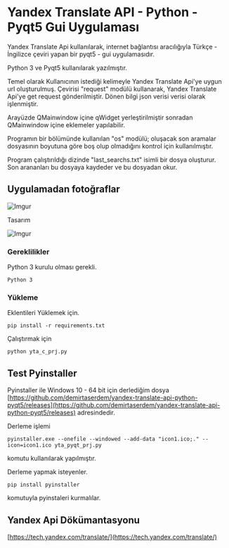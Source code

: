 # Yandex Translate API - Python - Pyqt5 Gui Uygulaması

Yandex Translate Api kullanılarak, internet bağlantısı aracılığıyla 
Türkçe - İngilizce çeviri yapan bir pyqt5 - gui uygulamasıdır. 

Python 3 ve Pyqt5 kullanılarak yazılmıştır.

Temel olarak Kullanıcının istediği kelimeyle Yandex Translate Api'ye
uygun url oluşturulmuş. Çevirisi "request" modülü kullanarak, 
Yandex Translate Api'ye get request gönderilmiştir.
Dönen bilgi json verisi verisi olarak işlenmiştir.

Arayüzde QMainwindow içine qWidget yerleştirilmiştir sonradan QMainwindow içine
eklemeler yapılabilir. 

Programın bir bölümünde kullanılan "os" modülü; oluşacak son aramalar
dosyasının boyutuna göre boş olup olmadığını kontrol için kullanılmıştır.

Program çalıştırıldığı dizinde "last_searchs.txt" isimli bir dosya oluşturur. Son arananları
bu dosyaya kaydeder ve bu dosyadan okur. 
 
## Uygulamadan fotoğraflar

![Imgur](https://i.imgur.com/ThLZX84.png)   

Tasarım

![Imgur](https://i.imgur.com/S4hZCKR.png)

### Gereklilikler

Python 3 kurulu olması gerekli.

```
Python 3
```

### Yükleme

Eklentileri Yüklemek için.
```
pip install -r requirements.txt
```

Çalıştırmak için
```
python yta_c_prj.py
```

## Test Pyinstaller

Pyinstaller ile Windows 10 - 64 bit için derlediğim dosya
[https://github.com/demirtaserdem/yandex-translate-api-python-pyqt5/releases](https://github.com/demirtaserdem/yandex-translate-api-python-pyqt5/releases)
adresindedir.

Derleme işlemi   
```
pyinstaller.exe --onefile --windowed --add-data "icon1.ico;." --icon=icon1.ico yta_pyqt_prj.py
```
komutu kullanılarak yapılmıştır.

Derleme yapmak isteyenler.
```
pip install pyinstaller 
```
komutuyla pyinstaleri kurmalılar.

## Yandex Api Dökümantasyonu

[https://tech.yandex.com/translate/](https://tech.yandex.com/translate/)


